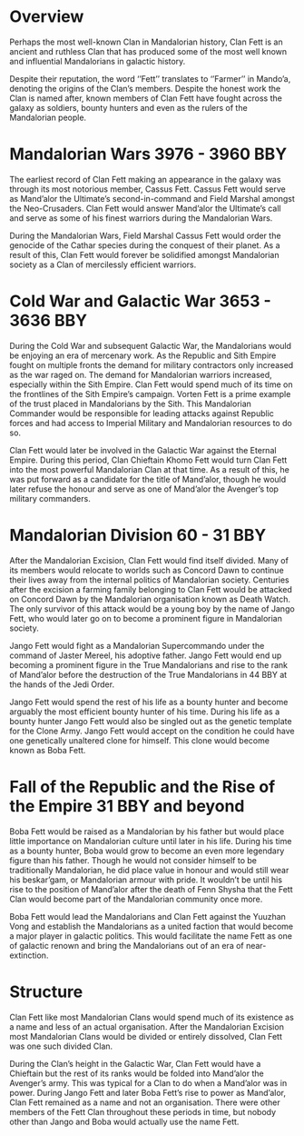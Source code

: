 # Overview

Perhaps the most well-known Clan in Mandalorian history, Clan Fett is an ancient and ruthless Clan that has produced some of the most well known and influential Mandalorians in galactic history.

Despite their reputation, the word ‘’Fett’’ translates to ‘’Farmer’’ in Mando’a, denoting the origins of the Clan’s members.
Despite the honest work the Clan is named after, known members of Clan Fett have fought across the galaxy as soldiers, bounty hunters and even as the rulers of the Mandalorian people.

# Mandalorian Wars 3976 - 3960 BBY

The earliest record of Clan Fett making an appearance in the galaxy was through its most notorious member, Cassus Fett.
Cassus Fett would serve as Mand’alor the Ultimate’s second-in-command and Field Marshal amongst the Neo-Crusaders.
Clan Fett would answer Mand’alor the Ultimate’s call and serve as some of his finest warriors during the Mandalorian Wars.

During the Mandalorian Wars, Field Marshal Cassus Fett would order the genocide of the Cathar species during the conquest of their planet.
As a result of this, Clan Fett would forever be solidified amongst Mandalorian society as a Clan of mercilessly efficient warriors.

# Cold War and Galactic War 3653 - 3636 BBY

During the Cold War and subsequent Galactic War, the Mandalorians would be enjoying an era of mercenary work.
As the Republic and Sith Empire fought on multiple fronts the demand for military contractors only increased as the war raged on.
The demand for Mandalorian warriors increased, especially within the Sith Empire.
Clan Fett would spend much of its time on the frontlines of the Sith Empire’s campaign.
Vorten Fett is a prime example of the trust placed in Mandalorians by the Sith.
This Mandalorian Commander would be responsible for leading attacks against Republic forces and had access to Imperial Military and Mandalorian resources to do so.

Clan Fett would later be involved in the Galactic War against the Eternal Empire.
During this period, Clan Chieftain Khomo Fett would turn Clan Fett into the most powerful Mandalorian Clan at that time.
As a result of this, he was put forward as a candidate for the title of Mand’alor, though he would later refuse the honour and serve as one of Mand’alor the Avenger’s top military commanders.

# Mandalorian Division 60 - 31 BBY

After the Mandalorian Excision, Clan Fett would find itself divided.
Many of its members would relocate to worlds such as Concord Dawn to continue their lives away from the internal politics of Mandalorian society.
Centuries after the excision a farming family belonging to Clan Fett would be attacked on Concord Dawn by the Mandalorian organisation known as Death Watch.
The only survivor of this attack would be a young boy by the name of Jango Fett, who would later go on to become a prominent figure in Mandalorian society.

Jango Fett would fight as a Mandalorian Supercommando under the command of Jaster Mereel, his adoptive father.
Jango Fett would end up becoming a prominent figure in the True Mandalorians and rise to the rank of Mand’alor before the destruction of the True Mandalorians in 44 BBY at the hands of the Jedi Order.

Jango Fett would spend the rest of his life as a bounty hunter and become arguably the most efficient bounty hunter of his time.
During his life as a bounty hunter Jango Fett would also be singled out as the genetic template for the Clone Army.
Jango Fett would accept on the condition he could have one genetically unaltered clone for himself.
This clone would become known as Boba Fett.

# Fall of the Republic and the Rise of the Empire 31 BBY and beyond

Boba Fett would be raised as a Mandalorian by his father but would place little importance on Mandalorian culture until later in his life.
During his time as a bounty hunter, Boba would grow to become an even more legendary figure than his father.
Though he would not consider himself to be traditionally Mandalorian, he did place value in honour and would still wear his beskar’gam, or Mandalorian armour with pride.
It wouldn’t be until his rise to the position of Mand’alor after the death of Fenn Shysha that the Fett Clan would become part of the Mandalorian community once more.

Boba Fett would lead the Mandalorians and Clan Fett against the Yuuzhan Vong and establish the Mandalorians as a united faction that would become a major player in galactic politics.
This would facilitate the name Fett as one of galactic renown and bring the Mandalorians out of an era of near-extinction.

# Structure

Clan Fett like most Mandalorian Clans would spend much of its existence as a name and less of an actual organisation.
After the Mandalorian Excision most Mandalorian Clans would be divided or entirely dissolved, Clan Fett was one such divided Clan.

During the Clan’s height in the Galactic War, Clan Fett would have a Chieftain but the rest of its ranks would be folded into Mand’alor the Avenger’s army.
This was typical for a Clan to do when a Mand’alor was in power.
During Jango Fett and later Boba Fett’s rise to power as Mand’alor, Clan Fett remained as a name and not an organisation.
There were other members of the Fett Clan throughout these periods in time, but nobody other than Jango and Boba would actually use the name Fett.
